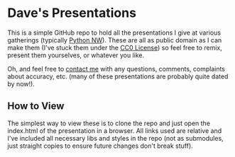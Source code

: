 # Dave's Presentations

This is a simple GitHub repo to hold all the presentations I give at various
gatherings (typically [Python NW](http://pynw.org.uk/)). These are all as
public domain as I can make them (I've stuck them under the [CC0
License](LICENSE)) so feel free to remix, present them yourselves, or whatever
you like.

Oh, and feel free to [contact me](dave@waveform.org.uk) with any questions,
comments, complaints about accuracy, etc. (many of these presentations are
probably quite dated by now!).


## How to View

The simplest way to view these is to clone the repo and just open the
index.html of the presentation in a browser. All links used are relative and
I've included all necessary libs and styles in the repo (not as submodules,
just straight copies to ensure future changes don't break stuff).
